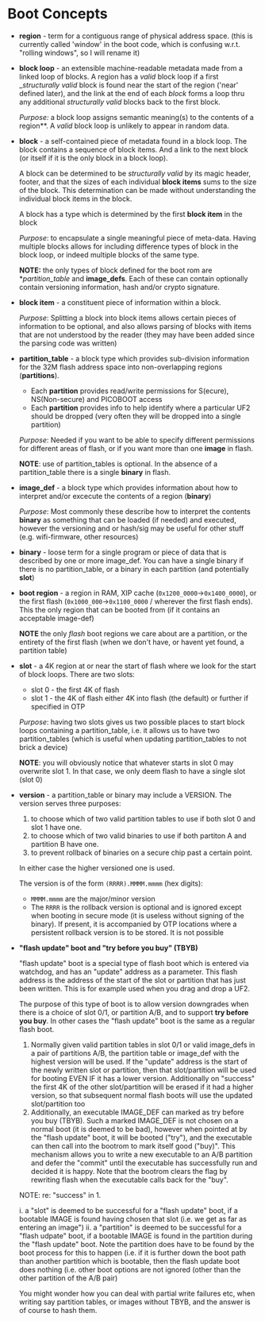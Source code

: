 # Boot Concepts

* **region** - term for a contiguous range of physical address space. (this is currently called 'window' in the 
  boot code, which is confusing w.r.t. "rolling windows", so I will rename it)

* **block loop** - an extensible machine-readable metadata made from a linked loop of blocks. A region has a _valid_ 
  block 
  loop if a first __structurally valid_ block is found near the start of the region ('near' defined later), 
  and the link at the end of each *block* forms a loop thru any additional _structurally valid_ blocks back 
  to the first block.
  
  _Purpose:_ a block loop assigns semantic meaning(s) to the contents of a region**. A _valid_ block loop
  is unlikely to appear in random data. 

* **block** - a self-contained piece of metadata found in a block loop. The block contains a sequence of 
  block items. And a link to the next block (or itself if it is the only block in a block loop).
  
  A block can be determined to be _structurally valid_ by its magic header, footer, and that the sizes of each 
  individual **block items** sums to the size of the block. This determination can be made without understanding 
  the individual block items in the block.

  A block has a type which is determined by the first **block item** in the block

  _Purpose_: to encapsulate a single meaningful piece of meta-data. Having multiple blocks allows for including 
  difference types of block in the block loop, or indeed multiple blocks of the same type. 

  **NOTE:** the only types of block defined for the boot rom are **partition_table* and **image_defs**. Each of these 
  can contain optionally contain versioning information, hash and/or crypto signature.

* **block item** - a constituent piece of information within a block. 

  _Purpose_: Splitting a block into block items allows certain pieces of information to be optional, and also allows
  parsing of blocks with items that are not understood by the reader (they may have been added since the parsing 
  code was written)

* **partition_table** - a block type which provides sub-division information for the 32M flash address space 
  into non-overlapping regions (**partitions**).
  * Each **partition** provides read/write permissions for S(ecure), NS(Non-secure) and PICOBOOT access
  * Each **partition** provides info to help identify where a particular UF2 should be dropped (very often they will be 
    dropped into a single partition)
  
  _Purpose_: Needed if you want to be able to specify different permissions for different areas of flash, or if you 
  want more than one **image** in flash.

  **NOTE**: use of partition_tables is optional. In the absence of a partition_table there is a single **binary** in 
  flash.

* **image_def** - a block type which provides information about how to interpret and/or excecute the contents of a 
  region (**binary**)
  
  _Purpose_: Most commonly these describe how to interpret the contents **binary** as something that can be loaded 
  (if needed) and executed, however the versioning and or hash/sig may be useful for other stuff (e.g. 
  wifi-firmware, other resources)

* **binary** - loose term for a single program or piece of data that is described by one or more image_def. You can 
  have a single binary if there is no partition_table, or a binary in each partition (and potentially **slot**)

* **boot region** - a region in RAM, XIP cache (`0x1200_0000`->`0x1400_0000`), or the first flash 
  (`0x1000_000`->`0x1100_0000` / wherever the first flash ends). This the only region that can be booted from (if it 
  contains an acceptable image-def)

  **NOTE** the only _flash_ boot regions we care about are a partition, or the entirety of the first flash (when we 
  don't have, or havent yet found, a partition table)

* **slot** - a 4K region at or near the start of flash where we look for the start of block loops. There are two slots:
  * slot 0 - the first 4K of flash
  * slot 1 - the 4K of flash either 4K into flash (the default) or further if specified in OTP

  _Purpose_: having two slots gives us two possible places to start block loops containing a partition_table, i.e. 
  it allows us to have two partition_tables (which is useful when updating partition_tables to not brick a device)

  **NOTE**: you will obviously notice that whatever starts in slot 0 may overwrite slot 1. In that case, we 
  only deem flash to have a single slot (slot 0)

* **version** - a partition_table or binary may include a VERSION. The version serves three purposes:
  1. to choose which of two valid partition tables to use if both slot 0 and slot 1 have one.
  2. to choose which of two valid binaries to use if both partiton A and partition B have one.
  3. to prevent rollback of binaries on a secure chip past a certain point. 

  In either case the higher versioned one is used.

  The version is of the form `(RRRR).MMMM.mmmm` (hex digits):
  * `MMMM.mmmm` are the major/minor version 
  * The `RRRR` is the rollback version is optional and is ignored except when booting in secure mode (it is useless 
    without signing of the binary). If present, it is accompanied by OTP locations where a persistent rollback
    version is to be stored. It is not possible 
  
* **"flash update" boot and "try before you buy" (TBYB)**

  "flash update" boot is a special type of flash boot which is entered via watchdog, and has an "update" address as a 
  parameter. This flash address is the address of the start of the slot or partition that has just been written. 
  This is for example used when you drag and drop a UF2.

  The purpose of this type of boot is to allow version downgrades when there is a choice of slot 0/1, or 
  partition A/B, and to support **try before you buy**. In other cases the "flash update" boot is the same as a 
  regular flash boot.

  1. Normally given valid partition tables in slot 0/1 or valid image_defs in a pair of partitions A/B, the partition 
  table or image_def with the highest version will be used. If the "update" address is the start of the newly 
     written slot or partition, then that slot/partition will be used for booting EVEN IF it has a lower version. 
     Additionally on "success" the first 4K of the other slot/partition will be erased if it had a higher version, 
     so that subsequent normal flash boots will use the updated slot/partition too
  2. Additionally, an executable IMAGE_DEF can marked as try before you buy (TBYB). Such a marked IMAGE_DEF is not 
     chosen on a normal boot (it is deemed to be bad), however when pointed at by the "flash update" boot, it will 
     be booted ("try"), and the executable can then call into the bootrom to mark itself good ("buy)". This 
     mechanism allows you to write a new executable to an A/B partition and defer the "commit" until the executable 
     has successfully run and decided it is happy. Note that the bootrom clears the flag by rewriting flash when the 
     executable calls back for the "buy".

  NOTE: re: "success" in 1.

  i. a "slot" is deemed to be successful for a "flash update" boot, if a bootable IMAGE is found having chosen that 
  slot (i.e. we get as far as entering an image")
  ii. a "partition" is deemed to be successful for a "flash udpate" boot, if a bootable IMAGE is found in the 
  partition during the "flash update" boot. Note the partition does have to be found by the boot process for this to 
  happen (i.e. if it is further down the boot path than another partition which is bootable, then the flash update 
  boot does nothing (i.e. other boot options are not ignored (other than the other partition of the A/B pair)

  You might wonder how you can deal with partial write failures etc, when writing say partition tables, or images 
  without TBYB, and the answer is of course to hash them.